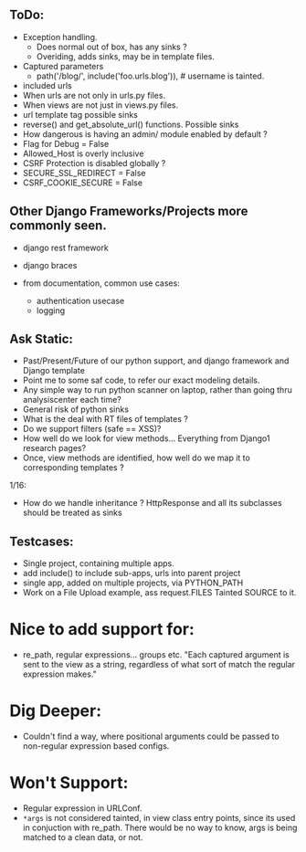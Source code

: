 ## ToDo:
- Exception handling. 
	-	Does normal out of box, has any sinks ?
	-  Overiding, adds sinks, may be in template files.
- Captured parameters
	- path('<username>/blog/', include('foo.urls.blog')),  # username is tainted.
- included urls
- When urls are not only in urls.py files.
- When views are not just in views.py files.
- url template tag possible sinks
- reverse() and get_absolute_url() functions. Possible sinks 
- How dangerous is having an admin/ module enabled by default ? 
- Flag for Debug = False
- Allowed_Host is overly inclusive
- CSRF Protection is disabled globally ?
- SECURE_SSL_REDIRECT = False
- CSRF_COOKIE_SECURE = False
	
## Other Django Frameworks/Projects more commonly seen.
- django rest framework
- django braces

- from documentation, common use cases:
	- authentication usecase
	- logging
	
## Ask Static:

- Past/Present/Future of our python support, and django framework and Django template
- Point me to some saf code, to refer our exact modeling details.
- Any simple way to run python scanner on laptop, rather than going thru analysiscenter each time?
- General risk of python sinks
- What is the deal with RT files of templates ?
- Do we support filters (safe == XSS)?
- How well do we look for view methods... Everything from Django1 research pages?
- Once, view methods are identified, how well do we map it to corresponding templates ?


1/16:
- How do we handle inheritance ? HttpResponse and all its subclasses should be treated as sinks

## Testcases:
- Single project, containing multiple apps.
- 	add include() to include sub-apps, urls into parent project
- single app, added on multiple projects, via PYTHON_PATH 
- Work on a File Upload example, ass request.FILES Tainted SOURCE to it.


# Nice to add support for:
- re_path, regular expressions... groups etc. "Each captured argument is sent to the view as a string, regardless of what sort of match the regular expression makes."

# Dig Deeper:
- Couldn't find a way, where positional arguments could be passed to non-regular expression based configs.

# Won't Support:
- Regular expression in URLConf. 
- ```*args``` is not considered tainted, in view class entry points, since its used in conjuction with re_path. There would be no way to know, args is being matched to a clean data, or not. 